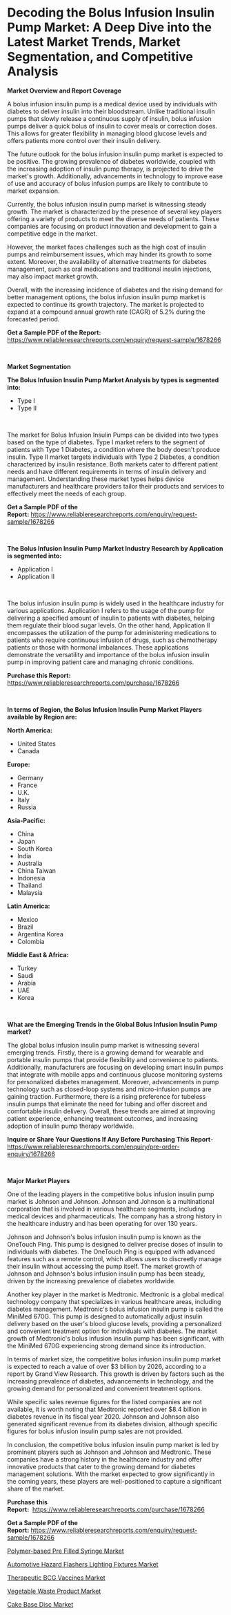<p><h1>Decoding the Bolus Infusion Insulin Pump Market: A Deep Dive into the Latest Market Trends, Market Segmentation, and Competitive Analysis</h1></p><p><strong>Market Overview and Report Coverage</strong></p>
<p><p>A bolus infusion insulin pump is a medical device used by individuals with diabetes to deliver insulin into their bloodstream. Unlike traditional insulin pumps that slowly release a continuous supply of insulin, bolus infusion pumps deliver a quick bolus of insulin to cover meals or correction doses. This allows for greater flexibility in managing blood glucose levels and offers patients more control over their insulin delivery.</p><p>The future outlook for the bolus infusion insulin pump market is expected to be positive. The growing prevalence of diabetes worldwide, coupled with the increasing adoption of insulin pump therapy, is projected to drive the market's growth. Additionally, advancements in technology to improve ease of use and accuracy of bolus infusion pumps are likely to contribute to market expansion.</p><p>Currently, the bolus infusion insulin pump market is witnessing steady growth. The market is characterized by the presence of several key players offering a variety of products to meet the diverse needs of patients. These companies are focusing on product innovation and development to gain a competitive edge in the market.</p><p>However, the market faces challenges such as the high cost of insulin pumps and reimbursement issues, which may hinder its growth to some extent. Moreover, the availability of alternative treatments for diabetes management, such as oral medications and traditional insulin injections, may also impact market growth.</p><p>Overall, with the increasing incidence of diabetes and the rising demand for better management options, the bolus infusion insulin pump market is expected to continue its growth trajectory. The market is projected to expand at a compound annual growth rate (CAGR) of 5.2% during the forecasted period.</p></p>
<p><strong>Get a Sample PDF of the Report:</strong> <a href="https://www.reliableresearchreports.com/enquiry/request-sample/1678266">https://www.reliableresearchreports.com/enquiry/request-sample/1678266</a></p>
<p>&nbsp;</p>
<p><strong>Market Segmentation</strong></p>
<p><strong>The Bolus Infusion Insulin Pump Market Analysis by types is segmented into:</strong></p>
<p><ul><li>Type I</li><li>Type II</li></ul></p>
<p>&nbsp;</p>
<p><p>The market for Bolus Infusion Insulin Pumps can be divided into two types based on the type of diabetes. Type I market refers to the segment of patients with Type 1 Diabetes, a condition where the body doesn't produce insulin. Type II market targets individuals with Type 2 Diabetes, a condition characterized by insulin resistance. Both markets cater to different patient needs and have different requirements in terms of insulin delivery and management. Understanding these market types helps device manufacturers and healthcare providers tailor their products and services to effectively meet the needs of each group.</p></p>
<p><strong>Get a Sample PDF of the Report:</strong>&nbsp;<a href="https://www.reliableresearchreports.com/enquiry/request-sample/1678266">https://www.reliableresearchreports.com/enquiry/request-sample/1678266</a></p>
<p>&nbsp;</p>
<p><strong>The Bolus Infusion Insulin Pump Market Industry Research by Application is segmented into:</strong></p>
<p><ul><li>Application I</li><li>Application II</li></ul></p>
<p>&nbsp;</p>
<p><p>The bolus infusion insulin pump is widely used in the healthcare industry for various applications. Application I refers to the usage of the pump for delivering a specified amount of insulin to patients with diabetes, helping them regulate their blood sugar levels. On the other hand, Application II encompasses the utilization of the pump for administering medications to patients who require continuous infusion of drugs, such as chemotherapy patients or those with hormonal imbalances. These applications demonstrate the versatility and importance of the bolus infusion insulin pump in improving patient care and managing chronic conditions.</p></p>
<p><strong>Purchase this Report:</strong>&nbsp; <a href="https://www.reliableresearchreports.com/purchase/1678266">https://www.reliableresearchreports.com/purchase/1678266</a></p>
<p>&nbsp;</p>
<p><strong>In terms of Region, the Bolus Infusion Insulin Pump Market Players available by Region are:</strong></p>
<p>
    <p> <strong> North America: </strong>
        <ul>
            <li>United States</li>
            <li>Canada</li>
        </ul>
        </p> 
    <p> <strong> Europe: </strong>
        <ul>
            <li>Germany</li>
            <li>France</li>
            <li>U.K.</li>
            <li>Italy</li>
            <li>Russia</li>
        </ul>
        </p> 
    <p> <strong> Asia-Pacific: </strong>
        <ul>
            <li>China</li>
            <li>Japan</li>
            <li>South Korea</li>
            <li>India</li>
            <li>Australia</li>
            <li>China Taiwan</li>
            <li>Indonesia</li>
            <li>Thailand</li>
            <li>Malaysia</li>
        </ul>
        </p> 
    <p> <strong> Latin America: </strong>
        <ul>
            <li>Mexico</li>
            <li>Brazil</li>
            <li>Argentina Korea</li>
            <li>Colombia</li>
        </ul>
        </p> 
    <p> <strong> Middle East & Africa: </strong>
        <ul>
            <li>Turkey</li>
            <li>Saudi</li>
            <li>Arabia</li>
            <li>UAE</li>
            <li>Korea</li>
        </ul>
    </p>
    </p>
<p>&nbsp;</p>
<p><strong>What are the Emerging Trends in the Global Bolus Infusion Insulin Pump market?</strong></p>
<p><p>The global bolus infusion insulin pump market is witnessing several emerging trends. Firstly, there is a growing demand for wearable and portable insulin pumps that provide flexibility and convenience to patients. Additionally, manufacturers are focusing on developing smart insulin pumps that integrate with mobile apps and continuous glucose monitoring systems for personalized diabetes management. Moreover, advancements in pump technology such as closed-loop systems and micro-infusion pumps are gaining traction. Furthermore, there is a rising preference for tubeless insulin pumps that eliminate the need for tubing and offer discreet and comfortable insulin delivery. Overall, these trends are aimed at improving patient experience, enhancing treatment outcomes, and increasing adoption of insulin pump therapy worldwide.</p></p>
<p><strong>Inquire or Share Your Questions If Any Before Purchasing This Report</strong>- <a href="https://www.reliableresearchreports.com/enquiry/pre-order-enquiry/1678266">https://www.reliableresearchreports.com/enquiry/pre-order-enquiry/1678266</a></p>
<p>&nbsp;</p>
<p><strong>Major Market Players</strong></p>
<p><p>One of the leading players in the competitive bolus infusion insulin pump market is Johnson and Johnson. Johnson and Johnson is a multinational corporation that is involved in various healthcare segments, including medical devices and pharmaceuticals. The company has a strong history in the healthcare industry and has been operating for over 130 years.</p><p>Johnson and Johnson's bolus infusion insulin pump is known as the OneTouch Ping. This pump is designed to deliver precise doses of insulin to individuals with diabetes. The OneTouch Ping is equipped with advanced features such as a remote control, which allows users to discreetly manage their insulin without accessing the pump itself. The market growth of Johnson and Johnson's bolus infusion insulin pump has been steady, driven by the increasing prevalence of diabetes worldwide.</p><p>Another key player in the market is Medtronic. Medtronic is a global medical technology company that specializes in various healthcare areas, including diabetes management. Medtronic's bolus infusion insulin pump is called the MiniMed 670G. This pump is designed to automatically adjust insulin delivery based on the user's blood glucose levels, providing a personalized and convenient treatment option for individuals with diabetes. The market growth of Medtronic's bolus infusion insulin pump has been significant, with the MiniMed 670G experiencing strong demand since its introduction.</p><p>In terms of market size, the competitive bolus infusion insulin pump market is expected to reach a value of over $3 billion by 2026, according to a report by Grand View Research. This growth is driven by factors such as the increasing prevalence of diabetes, advancements in technology, and the growing demand for personalized and convenient treatment options.</p><p>While specific sales revenue figures for the listed companies are not available, it is worth noting that Medtronic reported over $8.4 billion in diabetes revenue in its fiscal year 2020. Johnson and Johnson also generated significant revenue from its diabetes division, although specific figures for bolus infusion insulin pump sales are not provided.</p><p>In conclusion, the competitive bolus infusion insulin pump market is led by prominent players such as Johnson and Johnson and Medtronic. These companies have a strong history in the healthcare industry and offer innovative products that cater to the growing demand for diabetes management solutions. With the market expected to grow significantly in the coming years, these players are well-positioned to capture a significant share of the market.</p></p>
<p><strong>Purchase this Report:</strong>&nbsp;&nbsp;<a href="https://www.reliableresearchreports.com/purchase/1678266">https://www.reliableresearchreports.com/purchase/1678266</a></p>
<p></p>
<p><strong>Get a Sample PDF of the Report:</strong>&nbsp;<a href="https://www.reliableresearchreports.com/enquiry/request-sample/1678266">https://www.reliableresearchreports.com/enquiry/request-sample/1678266</a></p>
<p><p><a href="https://www.linkedin.com/pulse/polymer-based-pre-filled-syringe-market-share-amp-new-trends/">Polymer-based Pre Filled Syringe Market</a></p><p><a href="https://medium.com/@williambatz97/automotive-hazard-flashers-lighting-fixtures-market-size-cagr-trends-2024-2030-c59e533daeee">Automotive Hazard Flashers Lighting Fixtures Market</a></p><p><a href="https://medium.com/@othaleffler644/therapeutic-bcg-vaccines-market-the-key-to-successful-business-strategy-forecast-till-2030-e7c2387c2259">Therapeutic BCG Vaccines Market</a></p><p><a href="https://www.linkedin.com/pulse/vegetable-waste-product-market-research-report-provides/">Vegetable Waste Product Market</a></p><p><a href="https://www.linkedin.com/pulse/cake-base-disc-market-research-report-unlocks-analysis-financial/">Cake Base Disc Market</a></p></p>